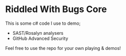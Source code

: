 # Riddled With Bugs Core
This is some c# code I use to demo;
* SAST/Rosalyn analysers
* GitHub Advanced Security

Feel free to use the repo for your own playing & demos!
